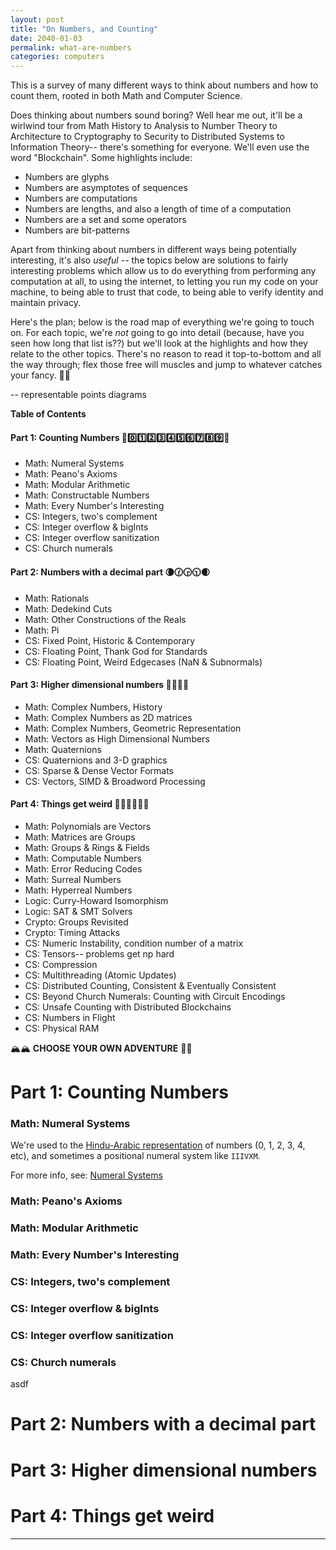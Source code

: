 ```yaml
---
layout: post
title: "On Numbers, and Counting"
date: 2040-01-03
permalink: what-are-numbers
categories: computers
---
```


This is a survey of many different ways to think about numbers and how to count them, rooted in both Math and Computer Science.

Does thinking about numbers sound boring? Well hear me out, it'll be a wirlwind tour from Math History to Analysis to Number Theory to Architecture to Cryptography to Security to Distributed Systems to Information Theory-- there's something for everyone. We'll even use the word "Blockchain". Some highlights include:

* Numbers are glyphs
* Numbers are asymptotes of sequences
* Numbers are computations
* Numbers are lengths, and also a length of time of a computation
* Numbers are a set and some operators
* Numbers are bit-patterns

Apart from thinking about numbers in different ways being potentially interesting, it's also *useful* -- the topics below are solutions to fairly interesting problems which allow us to do everything from performing any computation at all, to using the internet, to letting you run my code on your machine, to being able to trust that code, to being able to verify identity and maintain privacy.

Here's the plan; below is the road map of everything we're going to touch on. For each topic, we're *not* going to go into detail (because, have you seen how long that list is??) but we'll look at the highlights and how they relate to the other topics. There's no reason to read it top-to-bottom and all the way through; flex those free will muscles and jump to whatever catches your fancy. 🔭😻


-- representable points diagrams

**Table of Contents**

#### Part 1: Counting Numbers 🧮0️⃣1️⃣2️⃣3️⃣4️⃣5️⃣6️⃣7️⃣8️⃣9️⃣🧮
* Math: Numeral Systems
* Math: Peano's Axioms
* Math: Modular Arithmetic
* Math: Constructable Numbers
* Math: Every Number's Interesting
* CS: Integers, two's complement
* CS: Integer overflow & bigInts
* CS: Integer overflow sanitization
* CS: Church numerals

#### Part 2: Numbers with a decimal part 🌘🕜🕞🕥🌒
* Math: Rationals
* Math: Dedekind Cuts
* Math: Other Constructions of the Reals
* Math: Pi
* CS: Fixed Point, Historic & Contemporary
* CS: Floating Point, Thank God for Standards
* CS: Floating Point, Weird Edgecases (NaN & Subnormals)

#### Part 3: Higher dimensional numbers 🎰🍻🎂🔗
* Math: Complex Numbers, History
* Math: Complex Numbers as 2D matrices
* Math: Complex Numbers, Geometric Representation
* Math: Vectors as High Dimensional Numbers
* Math: Quaternions
* CS: Quaternions and 3-D graphics
* CS: Sparse & Dense Vector Formats
* CS: Vectors, SIMD & Broadword Processing

#### Part 4: Things get weird 🤨🐴🐴🐴🦄🐴
* Math: Polynomials are Vectors
* Math: Matrices are Groups
* Math: Groups & Rings & Fields
* Math: Computable Numbers
* Math: Error Reducing Codes
* Math: Surreal Numbers
* Math: Hyperreal Numbers
* Logic: Curry-Howard Isomorphism
* Logic: SAT & SMT Solvers
* Crypto: Groups Revisited
* Crypto: Timing Attacks
* CS: Numeric Instability, condition number of a matrix
* CS: Tensors-- problems get np hard
* CS: Compression
* CS: Multithreading (Atomic Updates)
* CS: Distributed Counting, Consistent & Eventually Consistent
* CS: Beyond Church Numerals: Counting with Circuit Encodings
* CS: Unsafe Counting with Distributed Blockchains
* CS: Numbers in Flight
* CS: Physical RAM



🏔🏔 **CHOOSE YOUR OWN ADVENTURE** 🌋🌋

# Part 1: Counting Numbers

### Math: Numeral Systems
We're used to the [Hindu-Arabic representation](https://en.wikipedia.org/wiki/Hindu%E2%80%93Arabic_numeral_system) of numbers (0, 1, 2, 3, 4, etc),
and sometimes a positional numeral system like `IIIVXM`.

For more info, see: [Numeral Systems](https://en.wikipedia.org/wiki/Numeral_system)

### Math: Peano's Axioms
### Math: Modular Arithmetic
### Math: Every Number's Interesting
### CS: Integers, two's complement
### CS: Integer overflow & bigInts
### CS: Integer overflow sanitization
### CS: Church numerals
asdf

# Part 2: Numbers with a decimal part

# Part 3: Higher dimensional numbers

# Part 4: Things get weird



-----

